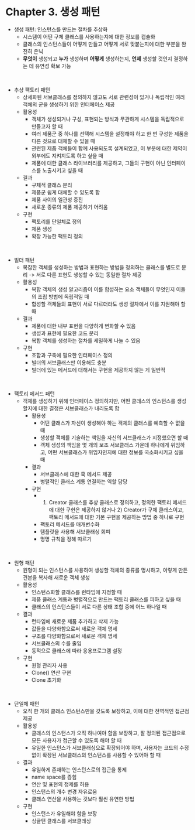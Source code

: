 # Chapter 3. 생성 패턴
- 생성 패턴: 인스턴스를 만드는 절차를 추상화
  - 시스템이 어떤 구체 클래스를 사용하는지에 대한 정보를 캡슐화
  - 클래스의 인스턴스들이 어떻게 만들고 어떻게 서로 맞붙는지에 대한 부분을 완전히 은닉
  - **무엇이** 생성되고 **누가** 생성하며 **어떻게** 생성하는지, **언제** 생성할 것인지 결정하는 데 유연성 확보 가능

<br/>

- 추상 팩토리 패턴
  - 상세화된 서브클래스를 정의하지 않고도 서로 관련성이 있거나 독립적인 여러 객체의 군을 생성하기 위한 인터페이스 제공
  - 활용성
    - 객체가 생성되거나 구성, 표현되는 방식과 무관하게 시스템을 독립적으로 만들고자 할 때
    - 여러 제품군 중 하나를 선택해 시스템을 설정해야 하고 한 번 구성한 제품을 다른 것으로 대체할 수 있을 때
    - 관련된 제품 객체들이 함께 사용되도록 설계되었고, 이 부분에 대한 제약이 외부에도 지켜지도록 하고 싶을 때
    - 제품에 대한 클래스 라이브러리를 제공하고, 그들의 구현이 아닌 인터페이스를 노출시키고 싶을 때
  - 결과
    - 구체적 클래스 분리
    - 제품군 쉽게 대체할 수 있도록 함
    - 제품 사이의 일관성 증진
    - 새로운 종류의 제품 제공하기 어려움
  - 구현
    - 팩토리를 단일체로 정의
    - 제품 생성
    - 확장 가능한 팩토리 정의

<br/>

- 빌더 패턴
  - 복잡한 객체를 생성하는 방법과 표현하는 방법을 정의하는 클래스를 별도로 분리 -> 서로 다른 표현도 생성할 수 있는 동일한 절차 제공
  - 활용성
    - 복합 객체의 생성 알고리즘이 이를 합성하는 요소 객체들이 무엇인지 이들의 조립 방법에 독립적일 때
    - 합성할 객체들의 표현이 서로 다르더라도 생성 절차에서 이를 지원해야 할 때
  - 결과
    - 제품에 대한 내부 표현을 다양하게 변화할 수 있음
    - 생성과 표현에 필요한 코드 분리
    - 복합 객체를 생성하는 절차를 세밀하게 나눌 수 있음
  - 구현
    - 조합과 구축에 필요한 인터페이스 정의
    - 빌더의 서브클래스만 이용해도 충분
    - 빌더에 있는 메서드에 대해서는 구현을 제공하지 않는 게 일반적

<br/>

- 팩토리 메서드 패턴
  - 객체를 생성하기 위해 인터페이스 정의하지만, 어떤 클래스의 인스턴스를 생성할지에 대한 결정은 서브클래스가 내리도록 함
    - 활용성
      - 어떤 클래스가 자신이 생성해야 하는 객체의 클래스를 예측할 수 없을 때
      - 생성할 객체를 기술하는 책임을 자신의 서브클래스가 지정했으면 할 때
      - 객체 생성의 책임을 몇 개의 보조 서브클래스 가운데 하나에게 위임하고, 어떤 서브클래스가 위임자인지에 대한 정보를 국소화시키고 싶을 때
    - 결과
      - 서브클래스에 대한 훅 메서드 제공
      - 병렬적인 클래스 계통 연결하는 역할 담당
    - 구현
      - 1) Creator 클래스를 추상 클래스로 정의하고, 정의한 팩토리 메서드에 대한 구현은 제공하지 않거나 2) Creator가 구체 클래스이고, 팩토리 메서드에 대한 기본 구현을 제공하는 방법 중 하나로 구현
      - 팩토리 메서드를 매개변수화
      - 템플릿을 사용해 서브클래싱 회피
      - 명명 규칙을 정해 따르기

<br/>

- 원형 패턴
  - 원형이 되는 인스턴스를 사용하여 생성할 객체의 종류를 명시하고, 이렇게 만든 견본을 복사해 새로운 객체 생성
  - 활용성
    - 인스턴스화할 클래스를 런타임에 지정할 때
    - 제품 클래스 계통과 병렬적으로 만드는 팩토리 클래스를 피하고 싶을 때
    - 클래스의 인스턴스들이 서로 다른 상태 조합 중에 어느 하나일 때
  - 결과
    - 런타임에 새로운 제품 추가하고 삭제 가능
    - 값들을 다양화함으로써 새로운 객체 명세
    - 구조를 다양화함으로써 새로운 객체 명세
    - 서브클래스의 수를 줄임
    - 동적으로 클래스에 따라 응용프로그램 설정
  - 구현
    - 원형 관리자 사용
    - Clone() 연산 구현
    - Clone 초기화

<br/>

- 단일체 패턴
  - 오직 한 개의 클래스 인스턴스만을 갖도록 보장하고, 이에 대한 전역적인 접근점 제공
  - 활용성
    - 클래스의 인스턴스가 오직 하나여야 함을 보장하고, 잘 정의된 접근점으로 모든 사용자가 접근할 수 있도록 해야 할 때
    - 유일한 인스턴스가 서브클래싱으로 확장되어야 하며, 사용자는 코드의 수정 없이 확장된 서브클래스의 인스턴스를 사용할 수 있어야 할 때
  - 결과
    - 유일하게 존재하는 인스턴스로의 접근을 통제
    - name space를 좁힘
    - 연산 및 표현의 정제를 허용
    - 인스턴스의 개수 변경 자유로움
    - 클래스 연산을 사용하는 것보다 훨씬 유연한 방법
  - 구현
    - 인스턴스가 유일해야 함을 보장
    - 싱글턴 클래스를 서브클래싱
